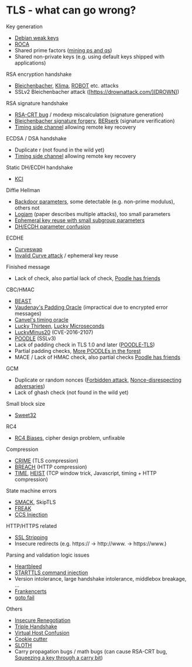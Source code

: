 TLS - what can go wrong?
========================

Key generation

 * [Debian weak keys](https://wiki.debian.org/SSLkeys)
 * [ROCA](https://crocs.fi.muni.cz/public/papers/rsa_ccs17)
 * Shared prime factors ([mining ps and qs](https://factorable.net/))
 * Shared non-private keys (e.g. using default keys shipped with applications)

RSA encryption handshake

 * [Bleichenbacher](http://archiv.infsec.ethz.ch/education/fs08/secsem/bleichenbacher98.pdf), [Klima](https://eprint.iacr.org/2003/052), [ROBOT](https://robotattack.org/) etc. attacks
 * SSLv2 Bleichenbacher attack ([https://drownattack.com/](DROWN))

RSA signature handshake

 * [RSA-CRT bug](https://securityblog.redhat.com/2015/09/02/factoring-rsa-keys-with-tls-perfect-forward-secrecy/) / modexp miscalculation (signature generation)
 * [Bleichenbacher signature forgery](https://www.ietf.org/mail-archive/web/openpgp/current/msg00999.html), [BERserk](http://www.c7zero.info/stuff/BERserk_eko10.pdf) (signature verification)
 * [Timing side channel](https://users.ece.cmu.edu/~dbrumley/pdf/Brumley,%20Boneh_2003_Remote%20timing%20attacks%20are%20practical.pdf) allowing remote key recovery

ECDSA / DSA handshake

 * Duplicate r (not found in the wild yet)
 * [Timing side channel](https://eprint.iacr.org/2011/232) allowing remote key recovery

Static DH/ECDH handshake

 * [KCI](https://kcitls.org/)

Diffie Hellman

 * [Backdoor parameters](https://eprint.iacr.org/2016/644), some detectable (e.g. non-prime modulus), others not
 * [Logjam](https://weakdh.org/) (paper describes multiple attacks), too small parameters
 * [Ephemeral key reuse with small subgroup parameters](https://www.openssl.org/news/secadv/20160128.txt)
 * [DH/ECDH parameter confusion](https://www.cosic.esat.kuleuven.be/publications/article-2216.ps)

ECDHE

 * [Curveswap](https://eprint.iacr.org/2018/298.pdf)
 * [Invalid Curve attack](https://web-in-security.blogspot.com/2015/09/practical-invalid-curve-attacks.html) / ephemeral key reuse

Finished message

 * Lack of check, also partial lack of check, [Poodle has friends](https://yngve.vivaldi.net/2015/07/14/the-poodle-has-friends/)

CBC/HMAC

 * [BEAST](https://www.youtube.com/watch?v=-BjpkHCeqU0)
 * [Vaudenay's Padding Oracle](https://iacr.org/archive/eurocrypt2002/23320530/cbc02_e02d.ps) (impractical due to encrypted error messages)
 * [Canvel's timing oracle](https://www.iacr.org/cryptodb/archive/2003/CRYPTO/1069/1069.pdf)
 * [Lucky Thirteen](http://www.isg.rhul.ac.uk/tls/Lucky13.html), [Lucky Microseconds](https://eprint.iacr.org/2015/1129)
 * [LuckyMinus20](https://web-in-security.blogspot.com/2016/05/curious-padding-oracle-in-openssl-cve.html) (CVE-2016-2107)
 * [POODLE](https://www.openssl.org/~bodo/ssl-poodle.pdf) (SSLv3)
 * Lack of padding check in TLS 1.0 and later ([POODLE-TLS](https://www.imperialviolet.org/2014/12/08/poodleagain.html))
 * Partial padding checks, [More POODLEs in the forest](https://yngve.vivaldi.net/2015/07/14/there-are-more-poodles-in-the-forest/)
 * MACE / Lack of HMAC check, also partial checks [Poodle has friends](https://yngve.vivaldi.net/2015/07/14/the-poodle-has-friends/)

GCM

 * Duplicate or random nonces ([Forbidden attack](http://csrc.nist.gov/groups/ST/toolkit/BCM/documents/Joux_comments.pdf), [Nonce-disrespecting adversaries](https://github.com/nonce-disrespect/nonce-disrespect))
 * Lack of ghash check (not found in the wild yet)

Small block size

 * [Sweet32](https://sweet32.info/)

RC4

 * [RC4 Biases](http://www.isg.rhul.ac.uk/tls/), cipher design problem, unfixable

Compression

 * [CRIME](https://en.wikipedia.org/wiki/CRIME) (TLS compression)
 * [BREACH](http://breachattack.com/) (HTTP compression)
 * [TIME](https://www.blackhat.com/eu-13/briefings.html#Beery), [HEIST](https://www.blackhat.com/us-16/briefings/schedule/#heist-http-encrypted-information-can-be-stolen-through-tcp-windows-3379) (TCP window trick, Javascript, timing + HTTP compression)

State machine errors

 * [SMACK](https://mitls.org/pages/attacks/SMACK), SkipTLS
 * [FREAK](https://censys.io/blog/freak)
 * [CCS Injection](http://ccsinjection.lepidum.co.jp/)

HTTP/HTTPS related

 * [SSL Stripping](https://moxie.org/software/sslstrip/)
 * Insecure redirects (e.g. https:// -> http://www. -> https://www.)

Parsing and validation logic issues

 * [Heartbleed](http://heartbleed.com/)
 * [STARTTLS command injection](https://www.kb.cert.org/vuls/id/555316/)
 * Version intolerance, large handshake intolerance, middlebox breakage, ...
 * [Frankencerts](https://www.cs.utexas.edu/~shmat/shmat_oak14.pdf#page=11)
 * [goto fail](https://www.imperialviolet.org/2014/02/22/applebug.html)

Others

 * [Insecure Renegotiation](https://tools.ietf.org/html/rfc5746)
 * [Triple Handshake](https://www.mitls.org/pages/attacks/3SHAKE)
 * [Virtual Host Confusion](https://bh.ht.vc/vhost_confusion.pdf)
 * [Cookie cutter](https://hal.inria.fr/hal-01102259/file/triple-handshakes-and-cookie-cutters-oakland14.pdf)
 * [SLOTH](https://www.mitls.org/pages/attacks/SLOTH)
 * Carry propagation bugs / math bugs (can cause RSA-CRT bug, [Squeezing a key through a carry bit](https://www.youtube.com/watch?v=HaUtPd-x7VM))
